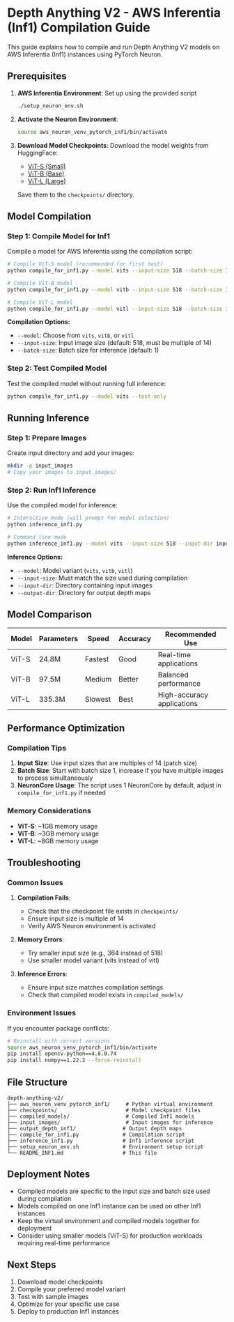 # Depth Anything V2 - AWS Inferentia (Inf1) Compilation Guide

This guide explains how to compile and run Depth Anything V2 models on AWS Inferentia (Inf1) instances using PyTorch Neuron.

## Prerequisites

1. **AWS Inferentia Environment**: Set up using the provided script
   ```bash
   ./setup_neuron_env.sh
   ```

2. **Activate the Neuron Environment**:
   ```bash
   source aws_neuron_venv_pytorch_inf1/bin/activate
   ```

3. **Download Model Checkpoints**: Download the model weights from HuggingFace:
   - [ViT-S (Small)](https://huggingface.co/depth-anything/Depth-Anything-V2-Small/resolve/main/depth_anything_v2_vits.pth)
   - [ViT-B (Base)](https://huggingface.co/depth-anything/Depth-Anything-V2-Base/resolve/main/depth_anything_v2_vitb.pth)
   - [ViT-L (Large)](https://huggingface.co/depth-anything/Depth-Anything-V2-Large/resolve/main/depth_anything_v2_vitl.pth)

   Save them to the `checkpoints/` directory.

## Model Compilation

### Step 1: Compile Model for Inf1

Compile a model for AWS Inferentia using the compilation script:

```bash
# Compile ViT-S model (recommended for first test)
python compile_for_inf1.py --model vits --input-size 518 --batch-size 1

# Compile ViT-B model
python compile_for_inf1.py --model vitb --input-size 518 --batch-size 1

# Compile ViT-L model
python compile_for_inf1.py --model vitl --input-size 518 --batch-size 1
```

**Compilation Options:**
- `--model`: Choose from `vits`, `vitb`, or `vitl`
- `--input-size`: Input image size (default: 518, must be multiple of 14)
- `--batch-size`: Batch size for inference (default: 1)

### Step 2: Test Compiled Model

Test the compiled model without running full inference:

```bash
python compile_for_inf1.py --model vits --test-only
```

## Running Inference

### Step 1: Prepare Images

Create input directory and add your images:
```bash
mkdir -p input_images
# Copy your images to input_images/
```

### Step 2: Run Inf1 Inference

Use the compiled model for inference:

```bash
# Interactive mode (will prompt for model selection)
python inference_inf1.py

# Command line mode
python inference_inf1.py --model vits --input-size 518 --input-dir input_images --output-dir output_depth_inf1
```

**Inference Options:**
- `--model`: Model variant (`vits`, `vitb`, `vitl`)
- `--input-size`: Must match the size used during compilation
- `--input-dir`: Directory containing input images
- `--output-dir`: Directory for output depth maps

## Model Comparison

| Model | Parameters | Speed | Accuracy | Recommended Use |
|-------|------------|-------|----------|----------------|
| ViT-S | 24.8M | Fastest | Good | Real-time applications |
| ViT-B | 97.5M | Medium | Better | Balanced performance |
| ViT-L | 335.3M | Slowest | Best | High-accuracy applications |

## Performance Optimization

### Compilation Tips

1. **Input Size**: Use input sizes that are multiples of 14 (patch size)
2. **Batch Size**: Start with batch size 1, increase if you have multiple images to process simultaneously
3. **NeuronCore Usage**: The script uses 1 NeuronCore by default, adjust in `compile_for_inf1.py` if needed

### Memory Considerations

- **ViT-S**: ~1GB memory usage
- **ViT-B**: ~3GB memory usage  
- **ViT-L**: ~8GB memory usage

## Troubleshooting

### Common Issues

1. **Compilation Fails**:
   - Check that the checkpoint file exists in `checkpoints/`
   - Ensure input size is multiple of 14
   - Verify AWS Neuron environment is activated

2. **Memory Errors**:
   - Try smaller input size (e.g., 364 instead of 518)
   - Use smaller model variant (vits instead of vitl)

3. **Inference Errors**:
   - Ensure input size matches compilation settings
   - Check that compiled model exists in `compiled_models/`

### Environment Issues

If you encounter package conflicts:

```bash
# Reinstall with correct versions
source aws_neuron_venv_pytorch_inf1/bin/activate
pip install opencv-python==4.8.0.74
pip install numpy==1.22.2 --force-reinstall
```

## File Structure

```
depth-anything-v2/
├── aws_neuron_venv_pytorch_inf1/     # Python virtual environment
├── checkpoints/                      # Model checkpoint files
├── compiled_models/                  # Compiled Inf1 models
├── input_images/                     # Input images for inference
├── output_depth_inf1/               # Output depth maps
├── compile_for_inf1.py              # Compilation script
├── inference_inf1.py                # Inf1 inference script
├── setup_neuron_env.sh              # Environment setup script
└── README_INF1.md                   # This file
```

## Deployment Notes

- Compiled models are specific to the input size and batch size used during compilation
- Models compiled on one Inf1 instance can be used on other Inf1 instances
- Keep the virtual environment and compiled models together for deployment
- Consider using smaller models (ViT-S) for production workloads requiring real-time performance

## Next Steps

1. Download model checkpoints
2. Compile your preferred model variant
3. Test with sample images
4. Optimize for your specific use case
5. Deploy to production Inf1 instances
